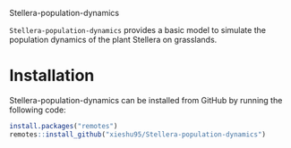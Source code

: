 Stellera-population-dynamics

`Stellera-population-dynamics` provides a basic model to simulate the population dynamics of the plant Stellera on grasslands.


# Installation

Stellera-population-dynamics can be installed from GitHub by running the following code:
``` r
install.packages("remotes")
remotes::install_github("xieshu95/Stellera-population-dynamics")
```
